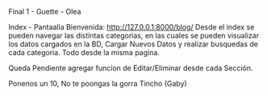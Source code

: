 Final 1 - Guette - Olea

Index - Pantaalla Bienvenida: http://127.0.0.1:8000/blog/
Desde el index se pueden navegar las distintas categorias, en las cuales se pueden visualizar los datos cargados en la BD, Cargar Nuevos Datos y realizar busquedas de cada categoria. Todo desde la misma pagina.

Queda Pendiente agregar funcion de Editar/Eliminar desde cada Sección.

Ponenos un 10, No te poongas la gorra Tincho (Gaby)
 
